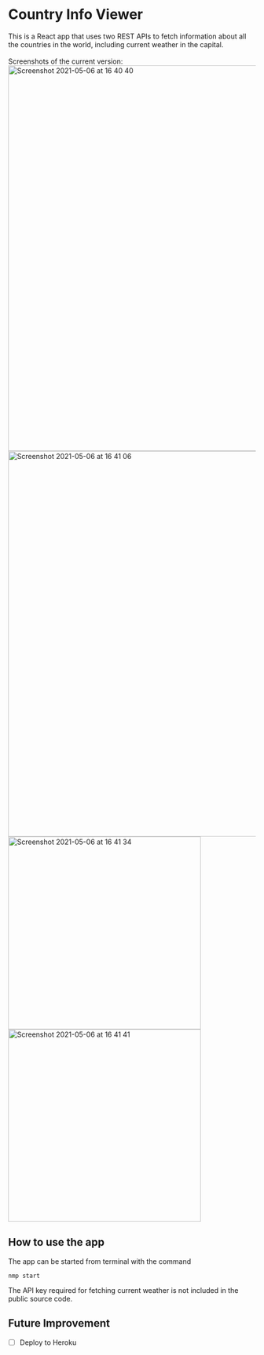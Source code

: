 # Country Info Viewer

This is a React app that uses two REST APIs to fetch information about all the countries in the world, including current weather in the capital.
<br><br>
Screenshots of the current version:<br>
<img width="785" alt="Screenshot 2021-05-06 at 16 40 40" src="https://user-images.githubusercontent.com/40118812/117308234-048cfa80-ae8a-11eb-9aa3-9816b3b71a1c.png">
<img width="785" alt="Screenshot 2021-05-06 at 16 41 06" src="https://user-images.githubusercontent.com/40118812/117308258-0a82db80-ae8a-11eb-9c92-d830e59582dd.png">
<img width="392" alt="Screenshot 2021-05-06 at 16 41 34" src="https://user-images.githubusercontent.com/40118812/117308264-0c4c9f00-ae8a-11eb-8ac3-82cff454030a.png">
<img width="392" alt="Screenshot 2021-05-06 at 16 41 41" src="https://user-images.githubusercontent.com/40118812/117308267-0d7dcc00-ae8a-11eb-8d15-206b0712e144.png">



## How to use the app
The app can be started from terminal with the command
```
nmp start
```
The API key required for fetching current weather is not included in the public source code.

## Future Improvement
- [ ] Deploy to Heroku
